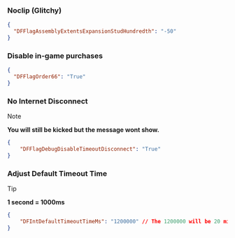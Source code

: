 ### Noclip (Glitchy)
```json
{
  "DFFlagAssemblyExtentsExpansionStudHundredth": "-50"
}
```
### Disable in-game purchases
```json
{
  "DFFlagOrder66": "True"
}
```
### No Internet Disconnect 
> [!NOTE]
> **You will still be kicked but the message wont show.**
```json
{
    "DFFlagDebugDisableTimeoutDisconnect": "True"
}
```
### Adjust Default Timeout Time
> [!TIP]
> **1 second = 1000ms**
```json
{
    "DFIntDefaultTimeoutTimeMs": "1200000" // The 1200000 will be 20 minutes
}
```
